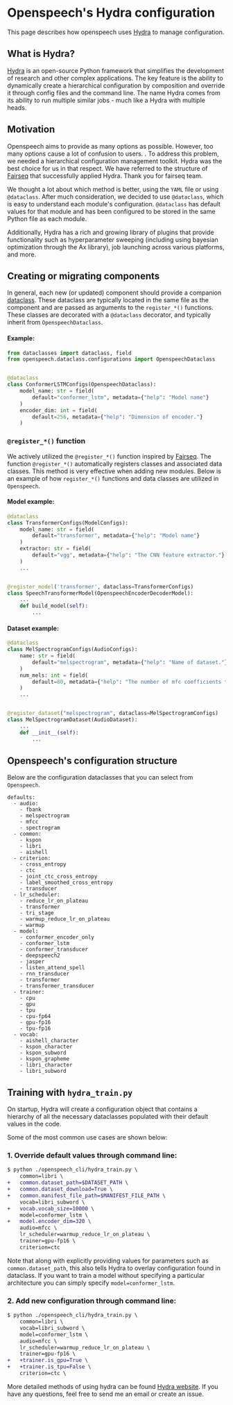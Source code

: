 # Openspeech's Hydra configuration
  
This page describes how openspeech uses [Hydra](https://github.com/facebookresearch/hydra) to manage configuration.
  
## What is Hydra?
  
[Hydra](https://github.com/facebookresearch/hydra) is an open-source Python framework that simplifies the development of research and other complex applications. The key feature is the ability to dynamically create a hierarchical configuration by composition and override it through config files and the command line. The name Hydra comes from its ability to run multiple similar jobs - much like a Hydra with multiple heads.  
  
## Motivation
  
Openspeech aims to provide as many options as possible. However, too many options cause a lot of confusion to users.
. To address this problem, we needed a hierarchical configuration management toolkit. 
Hydra was the best choice for us in that respect. We have referred to the structure of [Fairseq](https://github.com/pytorch/fairseq) that successfully applied Hydra. 
Thank you for fairseq team.   
  
We thought a lot about which method is better, using the `YAML` file or using `@dataclass`. 
After much consideration, we decided to use `@dataclass`, which is easy to understand each module's configuration. 
`@dataclass` has default values for that module and has been configured to be stored in the same Python file as each module.  
  
Additionally, Hydra has a rich and growing library of plugins that provide functionality such as hyperparameter sweeping (including using bayesian optimization through the Ax library), job launching across various platforms, and more.
  
## Creating or migrating components
  
In general, each new (or updated) component should provide a companion [dataclass](https://www.python.org/dev/peps/pep-0557/). 
These dataclass are typically located in the same file as the component and are passed as arguments to the `register_*()` functions. 
These classes are decorated with a `@dataclass` decorator, and typically inherit from `OpenspeechDataclass`. 

  
#### Example:

```python
from dataclasses import dataclass, field
from openspeech.dataclass.configurations import OpenspeechDataclass


@dataclass
class ConformerLSTMConfigs(OpenspeechDataclass):
    model_name: str = field(
        default="conformer_lstm", metadata={"help": "Model name"}
    )
    encoder_dim: int = field(
        default=256, metadata={"help": "Dimension of encoder."}
    )
```
  
### `@register_*()` function
  
We actively utilized the `@register_*()` function inspired by [Fairseq](https://github.com/pytorch/fairseq). 
The function `@register_*()` automatically registers classes and associated data classes. 
This method is very effective when adding new modules.
Below is an example of how `register_*()` functions and data classes are utilized in `Openspeech`.  
  
#### Model example:  
```python
@dataclass
class TransformerConfigs(ModelConfigs):
    model_name: str = field(
        default="transformer", metadata={"help": "Model name"}
    )
    extractor: str = field(
        default="vgg", metadata={"help": "The CNN feature extractor."}
    )
    ...


@register_model('transformer', dataclass=TransformerConfigs)
class SpeechTransformerModel(OpenspeechEncoderDecoderModel):
    ...
    def build_model(self):
        ...
```
  
#### Dataset example:  
```python
@dataclass
class MelSpectrogramConfigs(AudioConfigs):
    name: str = field(
        default="melspectrogram", metadata={"help": "Name of dataset."}
    )
    num_mels: int = field(
        default=80, metadata={"help": "The number of mfc coefficients to retain."}
    )
    ...


@register_dataset("melspectrogram", dataclass=MelSpectrogramConfigs)
class MelSpectrogramDataset(AudioDataset):
    ...
    def __init__(self):
        ...
```
  
## Openspeech's configuration structure
  
Below are the configuration dataclasses that you can select from `Openspeech`.  
  
```
defaults:
  - audio: 
    - fbank
    - melspectrogram
    - mfcc
    - spectrogram
  - common: 
    - kspon
    - libri
    - aishell
  - criterion: 
    - cross_entropy
    - ctc
    - joint_ctc_cross_entropy
    - label_smoothed_cross_entropy
    - transducer
  - lr_scheduler: 
    - reduce_lr_on_plateau
    - transformer
    - tri_stage
    - warmup_reduce_lr_on_plateau
    - warmup
  - model: 
    - conformer_encoder_only
    - conformer_lstm
    - conformer_transducer
    - deepspeech2
    - jasper
    - listen_attend_spell
    - rnn_transducer
    - transformer
    - transformer_transducer
  - trainer: 
    - cpu
    - gpu
    - tpu
    - cpu-fp64
    - gpu-fp16
    - tpu-fp16
  - vocab: 
    - aishell_character
    - kspon_character
    - kspon_subword
    - kspon_grapheme
    - libri_character
    - libri_subword
```
  
## Training with `hydra_train.py`  
  
On startup, Hydra will create a configuration object that contains a hierarchy of all the necessary dataclasses populated with their default values in the code.   
  
Some of the most common use cases are shown below:  
  
### 1. Override default values through command line:
  
```diff
$ python ./openspeech_cli/hydra_train.py \
    common=libri \
+   common.dataset_path=$DATASET_PATH \
+   common.dataset_download=True \
+   common.manifest_file_path=$MANIFEST_FILE_PATH \  
    vocab=libri_subword \
+   vocab.vocab_size=10000 \
    model=conformer_lstm \
+   model.encoder_dim=320 \
    audio=mfcc \
    lr_scheduler=warmup_reduce_lr_on_plateau \
    trainer=gpu-fp16 \
    criterion=ctc
```
  
Note that along with explicitly providing values for parameters such as `common.dataset_path`, this also tells Hydra to overlay configuration found in dataclass. 
If you want to train a model without specifying a particular architecture you can simply specify `model=conformer_lstm`. 
  
### 2. Add new configuration through command line:
  
```diff
$ python ./openspeech_cli/hydra_train.py \
    common=libri \
    vocab=libri_subword \
    model=conformer_lstm \
    audio=mfcc \
    lr_scheduler=warmup_reduce_lr_on_plateau \
    trainer=gpu-fp16 \
+   +trainer.is_gpu=True \
+   +trainer.is_tpu=False \
    criterion=ctc \
```
  
More detailed methods of using hydra can be found [Hydra website](https://hydra.cc/). If you have any questions, feel free to send me an email or create an issue.